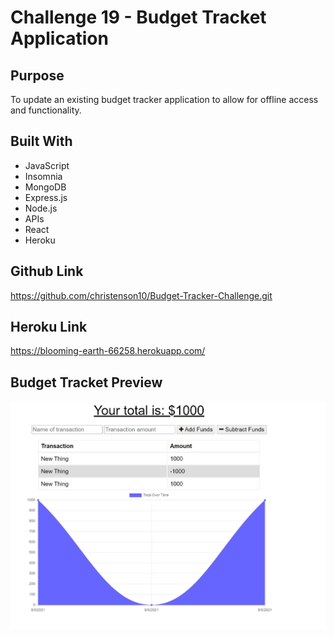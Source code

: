 # Challenge 19 - Budget Tracket Application

## Purpose
To update an existing budget tracker application to allow for offline access and functionality.

## Built With
* JavaScript
* Insomnia
* MongoDB
* Express.js
* Node.js
* APIs
* React
* Heroku

## Github Link
https://github.com/christenson10/Budget-Tracker-Challenge.git

## Heroku Link
https://blooming-earth-66258.herokuapp.com/

## Budget Tracket Preview
![Screenshot1](budget-tracker.jpg)
